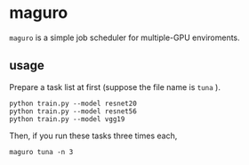 # maguro

`maguro` is a simple job scheduler for multiple-GPU enviroments.

## usage

Prepare a task list at first (suppose the file name is `tuna` ).

```
python train.py --model resnet20
python train.py --model resnet56
python train.py --model vgg19
```

Then, if you run these tasks three times each,

```
maguro tuna -n 3
```
